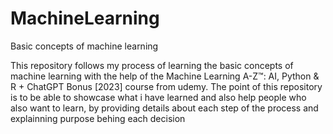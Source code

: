 # MachineLearning
Basic concepts of machine learning

This repository follows my process of learning the basic concepts of machine learning with the help of the Machine Learning A-Z™: AI, Python & R + ChatGPT Bonus [2023] course from udemy.
The point of this repository is to be able to showcase what i have learned and also help people who also want to learn, by providing details about each step of the process and explainning purpose behing each decision
